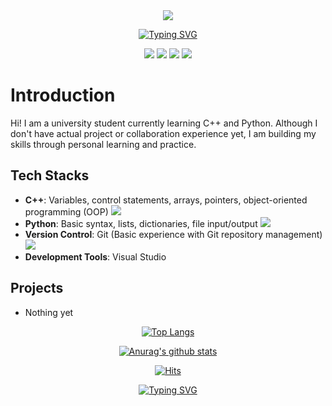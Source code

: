   <div align=center>
<img src="https://capsule-render.vercel.app/api?type=waving&color=00BEE1&height=400&section=header&text=Hello%20World!&fontSize=100&fontColor=000000" />

[![Typing SVG](https://readme-typing-svg.demolab.com?font=Bebas+Neue&size=30&pause=1000&color=00BEE1&center=true&vCenter=true&width=435&lines=🌟Contact+information🌟)](https://git.io/typing-svg)

<a href="mailto:6lunnul9@gmail.com"><img src="https://img.shields.io/badge/Gmail-EA4335?style=flat-square&logo=Gmail&logoColor=ffffff"/></a>
<a href="https://youtube.com/@6lunnul9?si=1FWrdes6CtCKf6H0"><img src="https://img.shields.io/badge/Youtube-FF0000?style=flat-square&logo=Youtube&logoColor=ffffff"/></a>
<a href="https://www.instagram.com/1unnul/"><img src="https://img.shields.io/badge/Instagram-E4405F?style=flat-square&logo=Instagram&logoColor=ffffff"/></a>
<a href="https://open.kakao.com/o/s8QuKJcf"><img src="https://img.shields.io/badge/Kakaotalk-FFCD00?style=flat-square&logo=Kakaotalk&logoColor=000000"/></a>

  <div align=left>
	  
# Introduction

Hi! I am a university student currently learning C++ and Python. Although I don't have actual project or collaboration experience yet, I am building my skills through personal learning and practice.


## Tech Stacks

- **C++**: Variables, control statements, arrays, pointers, object-oriented programming (OOP) <a href="https://isocpp.org/"><img src="https://img.shields.io/badge/C++-00599C?style=flat-square&logo=cplusplus&logoColor=ffffff"/></a>
- **Python**: Basic syntax, lists, dictionaries, file input/output <a href="https://www.python.org/"><img src="https://img.shields.io/badge/Python-3776AB?style=flat-square&logo=Python&logoColor=ffffff"/></a>
- **Version Control**: Git (Basic experience with Git repository management) <a href="https://git-scm.com/"><img src="https://img.shields.io/badge/Git-F05032?style=flat-square&logo=git&logoColor=ffffff"/></a>
- **Development Tools**: Visual Studio

## Projects

- Nothing yet

<div align=center>

[![Top Langs](https://github-readme-stats.vercel.app/api/top-langs/?username=ccome3)](https://github.com/anuraghazra/github-readme-stats)  

[![Anurag's github stats](https://github-readme-stats.vercel.app/api?username=ccome3)](https://github.com/anuraghazra/github-readme-stats)
	
  [![Hits](https://hits.seeyoufarm.com/api/count/incr/badge.svg?url=https%3A%2F%2Fgithub.com%2Fccome3&count_bg=%2379C83D&title_bg=%23555555&icon=&icon_color=%23E7E7E7&title=hits&edge_flat=false)](https://hits.seeyoufarm.com) 

[![Typing SVG](https://readme-typing-svg.demolab.com?font=Bebas+Neue&size=30&pause=1000&color=00BEE1&center=true&vCenter=true&width=435&lines=Let's+study+together!✍️)](https://git.io/typing-svg)
	
